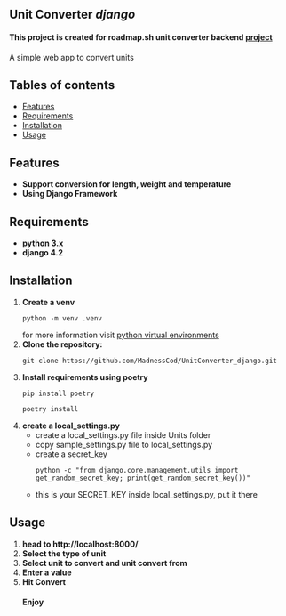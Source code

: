 ## Unit Converter *django*
#### This project is created for roadmap.sh unit converter backend [project](https://roadmap.sh/projects/unit-converter)
A simple web app to convert units
## Tables of contents 
 - [Features](#features-)
 - [Requirements](#requirements-)
 - [Installation](#installation)
 - [Usage](#usage-)

## Features 
- **Support conversion for length, weight and temperature**
- **Using Django Framework**

## Requirements 
- **python 3.x**
- **django 4.2**

## Installation
1. **Create a venv**
    ```
    python -m venv .venv
    ```
    for more information visit [python virtual environments](https://docs.python.org/3/tutorial/venv.html)
2. **Clone the repository:**
   ```
   git clone https://github.com/MadnessCod/UnitConverter_django.git
   ```
3. **Install requirements using poetry**
   ```
   pip install poetry
   ```
   ```
   poetry install
   ```
4. **create a local_settings.py**
   - create a local_settings.py file inside Units folder
   - copy sample_settings.py file to local_settings.py 
   - create a secret_key 
     ```
     python -c "from django.core.management.utils import get_random_secret_key; print(get_random_secret_key())"
     ```
   - this is your SECRET_KEY inside local_settings.py, put it there 
   

## Usage 
1. **head to http://localhost:8000/**
2. **Select the type of unit**
3. **Select unit to convert and unit convert from**
4. **Enter a value** 
5. **Hit Convert**
   #### Enjoy
